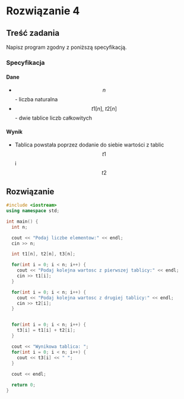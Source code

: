 # Rozwiązanie 4

## Treść zadania

Napisz program zgodny z poniższą specyfikacją.

### Specyfikacja

#### Dane

* $$n$$ - liczba naturalna
* $$t1[n],\ t2[n]$$ - dwie tablice liczb całkowitych

#### Wynik

* Tablica powstała poprzez dodanie do siebie wartości z tablic $$t1$$ i $$t2$$ 

## Rozwiązanie

```cpp
#include <iostream>
using namespace std;

int main() {
  int n;

  cout << "Podaj liczbe elementow:" << endl;
  cin >> n;

  int t1[n], t2[n], t3[n];

  for(int i = 0; i < n; i++) {
    cout << "Podaj kolejna wartosc z pierwszej tablicy:" << endl;
    cin >> t1[i];
  }

  for(int i = 0; i < n; i++) {
    cout << "Podaj kolejna wartosc z drugiej tablicy:" << endl;
    cin >> t2[i];
  }


  for(int i = 0; i < n; i++) {
    t3[i] = t1[i] + t2[i];
  }

  cout << "Wynikowa tablica: ";
  for(int i = 0; i < n; i++) {
    cout << t3[i] << " ";
  }
  
  cout << endl;

  return 0;
}
```